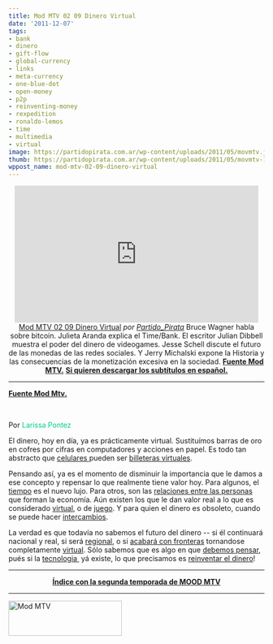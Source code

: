 ```yaml
---
title: Mod MTV 02 09 Dinero Virtual
date: '2011-12-07'
tags:
- bank
- dinero
- gift-flow
- global-currency
- links
- meta-currency
- one-blue-dot
- open-money
- p2p
- reinventing-money
- rexpedition
- ronaldo-lemos
- time
- multimedia
- virtual
image: https://partidopirata.com.ar/wp-content/uploads/2011/05/movmtv.jpg
thumb: https://partidopirata.com.ar/wp-content/uploads/2011/05/movmtv-150x69.jpg
wppost_name: mod-mtv-02-09-dinero-virtual
---
```


<p style="text-align: center;"><iframe src="http://www.dailymotion.com/embed/video/xmt87e_mod-mtv-02-09-dinero-virtual_tech" frameborder="0" width="480" height="270"></iframe>
<a href="http://www.dailymotion.com/video/xmt87e_mod-mtv-02-09-dinero-virtual_tech" target="_blank">Mod MTV 02 09 Dinero Virtual</a> <em>por <a href="http://www.dailymotion.com/Partido_Pirata" target="_blank">Partido_Pirata</a></em>
Bruce Wagner habla sobre bitcoin. Julieta Aranda explica el Time/Bank. El escritor Julian Dibbell muestra el poder del dinero de videogames. Jesse Schell discute el futuro de las monedas de las redes sociales. Y Jerry Michalski expone la Historia y las consecuencias de la monetización excesiva en la sociedad.
<strong><a href="http://mtv.uol.com.br/programas/mod/videos/02x09-dinheiro-virtual" target="_blank">Fuente Mod MTV.</a></strong>
<strong> <a href="http://www.4shared.com/document/OwlzHcQz/modmtvdinero.html" target="_blank">Si quieren descargar los subtítulos en español.</a></strong></p>


<hr />

<strong><a href="http://mtv.uol.com.br/programas/mod/blog/dinheiro-virtual-links" target="_blank">Fuente Mod Mtv.</a></strong>

&nbsp;

Por <span style="color: #06cb89;">Larissa Pontez</span>

El dinero, hoy en día, ya es prácticamente virtual. Sustituímos barras de oro en cofres por cifras en computadores y acciones en papel. Es todo tan abstracto que <a title="Square Up" href="https://squareup.com/" target="_blank">celulares </a>pueden ser <a title="Google Wallet" href="http://www.google.com/wallet/" target="_blank">billeteras virtuales</a>.

Pensando así, ya es el momento de disminuir la importancia que le damos a ese concepto y repensar lo que realmente tiene valor hoy. Para algunos, el<a title="Time/Bank" href="http://www.e-flux.com/timebank" target="_blank"> tiempo</a> es el nuevo lujo. Para otros, son las <a title="The REXpedition" href="http://therexpedition.com/" target="_blank">relaciones entre las personas</a> que forman la economía. Aún existen los que le dan valor real a lo que es considerado <a href="http://www.iplay.com.br/Jogos/Noticias/0LzE/Mundo_Virtual_Dinheiro_Real" target="_blank">virtual</a>, o de <a title="Julian Dibbell &quot;Play Money&quot;" href="http://www.juliandibbell.com/playmoney/index.html" target="_blank">juego</a>. Y para quien el dinero es obsoleto, cuando se puede hacer <a title="Gift Flow" href="http://www.giftflow.org/" target="_blank">intercambios</a>.

La verdad es que todavía no sabemos el futuro del dinero -- si él continuará nacional y real, si será <a title="One Blue Dot" href="http://onebluedot.org/" target="_blank">regional</a>, o si <a title="Global Currency" href="http://www.utnr.net/?page_id=359" target="_blank">acabará con fronteras</a> tornandose completamente <a title="Open Money" href="http://www.openmoney.org/" target="_blank">virtual</a>. Sólo sabemos que es algo en que <a title="P2P Foundation" href="http://p2pfoundation.net/" target="_blank">debemos pensar</a>, pués si la <a title="Meta Currency" href="http://www.metacurrency.org/" target="_blank">tecnologia </a> yá existe, lo que precisamos es <a title="Reinventing Money" href="http://www.reinventingmoney.com/" target="_blank">reinventar el dinero</a>!

<hr />
<p style="text-align: center;"><strong></strong><strong><a href="http://partido-pirata.blogspot.com/2011/10/mod-mtv-segunda-temporada.html">Índice con la segunda temporada de MOOD MTV</a></strong></p>


<hr />

<a href="https://partidopirata.com.ar/wp-content/uploads/2011/05/movmtv.jpg"><img class="aligncenter size-full wp-image-954" title="Mod MTV" src="https://partidopirata.com.ar/wp-content/uploads/2011/05/movmtv.jpg" alt="Mod MTV" width="223" height="69" /></a>

